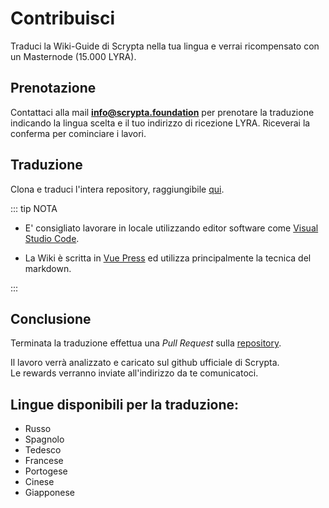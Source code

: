 # Contribuisci

Traduci la Wiki-Guide di Scrypta nella tua lingua e verrai ricompensato con un Masternode (15.000 LYRA).

## Prenotazione
Contattaci alla mail **info@scrypta.foundation** per prenotare la traduzione indicando la lingua scelta e il tuo indirizzo di ricezione LYRA. Riceverai la conferma per cominciare i lavori.

## Traduzione
Clona e traduci l'intera repository, raggiungibile [qui](https://github.com/scryptachain/scrypta-docs).

::: tip NOTA

- E' consigliato lavorare in locale utilizzando editor software come [Visual Studio Code](https://azure.microsoft.com/it-it/products/visual-studio-code/). 

- La Wiki è scritta in [Vue Press](https://vuepress.vuejs.org/guide/) ed utilizza principalmente la tecnica del markdown. 

:::

## Conclusione

Terminata la traduzione effettua una *Pull Request* sulla [repository](https://github.com/scryptachain/scrypta-docs).

Il lavoro verrà analizzato e caricato sul github ufficiale di Scrypta. <br>Le rewards verranno inviate all'indirizzo da te comunicatoci. 

## Lingue disponibili per la traduzione:

- Russo
- Spagnolo
- Tedesco
- Francese
- Portogese
- Cinese
- Giapponese